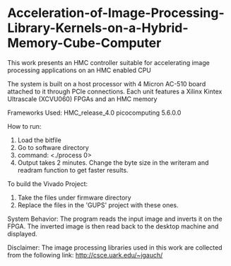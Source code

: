 # Acceleration-of-Image-Processing-Library-Kernels-on-a-Hybrid-Memory-Cube-Computer

This work presents an HMC controller suitable for accelerating image processing applications on an HMC enabled CPU

The system is built on a host processor with 4 Micron AC-510 board attached to it through PCIe connections. Each unit features a Xilinx Kintex Ultrascale (XCVU060) FPGAs and an HMC memory 

Frameworks Used:
HMC_release_4.0
picocomputing 5.6.0.0




How to run:
1. Load the bitfile
2. Go to software directory
3. command: <./process 0>
4. Output takes 2 minutes. Change the byte size in the writeram and readram function to get faster results. 

To build the Vivado Project:
1. Take the files under firmware directory
2. Replace the files in the 'GUPS' project with these ones. 


System Behavior:
The program reads the input image and inverts it on the FPGA. The inverted image is then read back to the desktop machine and displayed.


Disclaimer:
The image processing libraries used in this work are collected from the following link:
http://csce.uark.edu/~jgauch/
